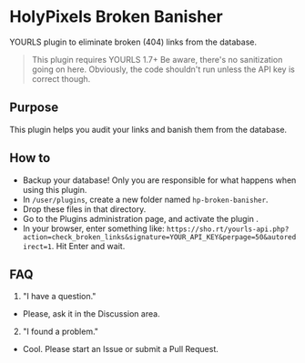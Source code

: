 # HolyPixels Broken Banisher
YOURLS plugin to eliminate broken (404) links from the database.

> This plugin requires YOURLS 1.7+
> Be aware, there's no sanitization going on here. Obviously, the code shouldn't run unless the API key is correct though. 

## Purpose

This plugin helps you audit your links and banish them from the database.


## How to

* Backup your database! Only you are responsible for what happens when using this plugin.
* In `/user/plugins`, create a new folder named `hp-broken-banisher`.
* Drop these files in that directory.
* Go to the Plugins administration page, and activate the plugin .
* In your browser, enter something like: `https://sho.rt/yourls-api.php?action=check_broken_links&signature=YOUR_API_KEY&perpage=50&autoredirect=1`. Hit Enter and wait.


## FAQ

1. "I have a question."
* Please, ask it in the Discussion area.

2. "I found a problem."
* Cool. Please start an Issue or submit a Pull Request.
